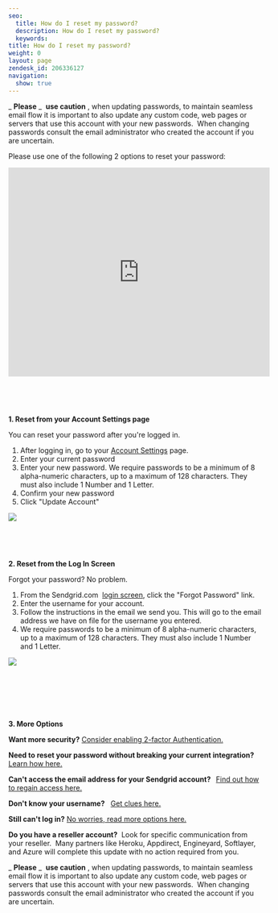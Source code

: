 ```yaml
---
seo:
  title: How do I reset my password? 
  description: How do I reset my password? 
  keywords: 
title: How do I reset my password? 
weight: 0
layout: page
zendesk_id: 206336127
navigation:
  show: true
---
```


_ **Please** _&nbsp; **use caution** , when updating passwords, to maintain seamless email flow it is important to also update any custom code, web pages or servers that use this account with your new passwords. &nbsp;When changing passwords consult the email administrator who created the account if you are uncertain.

Please use one of the following 2 options to reset your password:&nbsp;

<iframe src="https://www.youtube.com/embed/IWbZyNPhNMg" width="520" height="415" frameborder="0" allowfullscreen=""></iframe>

&nbsp;

&nbsp;

**1. Reset from your Account Settings page**

You can reset your password after you're logged in.&nbsp;

1. After logging in, go to your [Account Settings](https://sendgrid.com/user/account) page.
2. Enter your current password
3. Enter your new password. We require passwords to be a minimum of 8 alpha-numeric characters, up to a maximum of 128 characters. They must also include 1 Number and 1 Letter.&nbsp;
4. Confirm your new password
5. Click "Update Account"&nbsp;

![](http://g.recordit.co/T8WfjGWG9k.gif)

&nbsp;

&nbsp;

**2. Reset from the Log In Screen**

Forgot your password? No problem.&nbsp;

1. From the Sendgrid.com&nbsp; [login screen](https://sendgrid.com/marketing/login), click the "Forgot Password" link.
2. Enter the username for your&nbsp;account.&nbsp;
3. Follow the instructions in the email we send you. This will go to the email address we have on file for the username you entered.&nbsp;
4. We require passwords to be a minimum of 8 alpha-numeric characters, up to a maximum of 128 characters. They must also include 1 Number and 1 Letter.&nbsp;

![]({{root_url}}/images/forgotpassword.gif)

&nbsp;

&nbsp;

&nbsp;

**3. More Options** &nbsp;

**Want more security?** [Consider enabling 2-factor Authentication.](/hc/en-us/articles/203891718-Setting-up-2-factor-Authentication)

**Need to&nbsp;reset your password without breaking your current integration?** [Learn how here.](/hc/en-us/articles/205649967)

**Can't access the email address for your Sendgrid account? &nbsp;** [Find out how to regain access here.](/hc/en-us/articles/204982878)

**Don't know your username?** &nbsp; [Get clues here.](/hc/en-us/articles/205645617-Don-t-know-your-username-)

**Still can't log in?** [No worries, read more options here.](/hc/en-us/articles/204192663-Can-t-log-in-to-your-account-)

**Do you have a reseller account?** &nbsp;Look for specific communication from your reseller. &nbsp;Many partners like Heroku, Appdirect, Engineyard, Softlayer, and Azure will complete this update with no action required from you.

_ **Please** _&nbsp; **use caution** , when updating passwords, to maintain seamless email flow it is important to also update any custom code, web pages or servers that use this account with your new passwords. &nbsp;When changing passwords consult the email administrator who created the account if you are uncertain.

